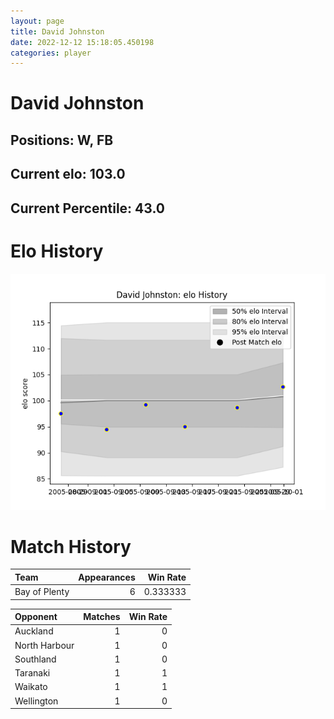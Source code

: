 ```yaml
---  
layout: page  
title: David Johnston  
date: 2022-12-12 15:18:05.450198  
categories: player  
---
```

# David Johnston

## Positions: W, FB

## Current elo: 103.0

## Current Percentile: 43.0

# Elo History


![elo history](history_DavidJohnston.png)
# Match History


| Team          |   Appearances |   Win Rate |
|:--------------|--------------:|-----------:|
| Bay of Plenty |             6 |   0.333333 |

| Opponent      |   Matches |   Win Rate |
|:--------------|----------:|-----------:|
| Auckland      |         1 |          0 |
| North Harbour |         1 |          0 |
| Southland     |         1 |          0 |
| Taranaki      |         1 |          1 |
| Waikato       |         1 |          1 |
| Wellington    |         1 |          0 |